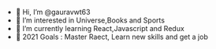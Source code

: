 - 👋 Hi, I’m @gauravwt63
- 👀 I’m interested in Universe,Books and Sports
- 🌱 I’m currently learning React,Javascript and Redux
- 💞️ 2021 Goals : Master Raect, Learn new skills and get a job


